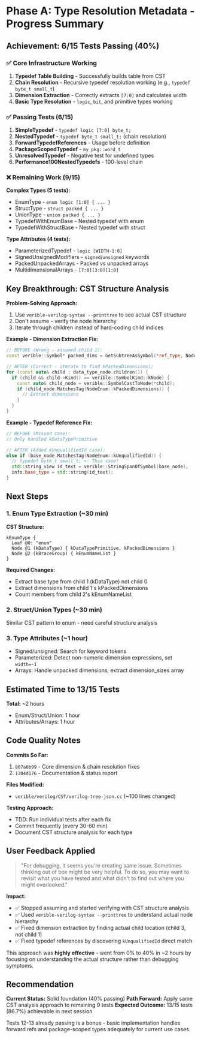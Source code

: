 # Phase A: Type Resolution Metadata - Progress Summary

## Achievement: 6/15 Tests Passing (40%)

### ✅ **Core Infrastructure Working**
1. **Typedef Table Building** - Successfully builds table from CST
2. **Chain Resolution** - Recursive typedef resolution working (e.g., `typedef byte_t small_t`)
3. **Dimension Extraction** - Correctly extracts `[7:0]` and calculates width
4. **Basic Type Resolution** - `logic`, `bit`, and primitive types working

### ✅ **Passing Tests (6/15)**
1. **SimpleTypedef** - `typedef logic [7:0] byte_t;`
2. **NestedTypedef** - `typedef byte_t small_t;` (chain resolution)
3. **ForwardTypedefReferences** - Usage before definition
4. **PackageScopedTypedef** - `my_pkg::word_t`
5. **UnresolvedTypedef** - Negative test for undefined types
6. **Performance100NestedTypedefs** - 100-level chain

### ❌ **Remaining Work (9/15)**

**Complex Types (5 tests):**
- EnumType - `enum logic [1:0] { ... }`
- StructType - `struct packed { ... }`
- UnionType - `union packed { ... }`
- TypedefWithEnumBase - Nested typedef with enum
- TypedefWithStructBase - Nested typedef with struct

**Type Attributes (4 tests):**
- ParameterizedTypedef - `logic [WIDTH-1:0]`
- SignedUnsignedModifiers - `signed`/`unsigned` keywords
- PackedUnpackedArrays - Packed vs unpacked arrays
- MultidimensionalArrays - `[7:0][3:0][1:0]`

## Key Breakthrough: CST Structure Analysis

**Problem-Solving Approach:**
1. Use `verible-verilog-syntax --printtree` to see actual CST structure
2. Don't assume - verify the node hierarchy
3. Iterate through children instead of hard-coding child indices

**Example - Dimension Extraction Fix:**
```cpp
// BEFORE (Wrong - assumed child 1):
const verible::Symbol* packed_dims = GetSubtreeAsSymbol(*ref_type, NodeEnum::kDataType, 1);

// AFTER (Correct - iterate to find kPackedDimensions):
for (const auto& child : data_type_node.children()) {
  if (child && child->Kind() == verible::SymbolKind::kNode) {
    const auto& child_node = verible::SymbolCastToNode(*child);
    if (child_node.MatchesTag(NodeEnum::kPackedDimensions)) {
      // Extract dimensions
    }
  }
}
```

**Example - Typedef Reference Fix:**
```cpp
// BEFORE (Missed case):
// Only handled kDataTypePrimitive

// AFTER (Added kUnqualifiedId case):
else if (base_node.MatchesTag(NodeEnum::kUnqualifiedId)) {
  // typedef byte_t small_t; <- This case!
  std::string_view id_text = verible::StringSpanOfSymbol(base_node);
  info.base_type = std::string(id_text);
}
```

## Next Steps

### 1. Enum Type Extraction (~30 min)
**CST Structure:**
```
kEnumType {
  Leaf @0: "enum"
  Node @1 (kDataType) { kDataTypePrimitive, kPackedDimensions }
  Node @2 (kBraceGroup) { kEnumNameList }
}
```

**Required Changes:**
- Extract base type from child 1 (kDataType) not child 0
- Extract dimensions from child 1's kPackedDimensions
- Count members from child 2's kEnumNameList

### 2. Struct/Union Types (~30 min)
Similar CST pattern to enum - need careful structure analysis

### 3. Type Attributes (~1 hour)
- Signed/unsigned: Search for keyword tokens
- Parameterized: Detect non-numeric dimension expressions, set `width=-1`
- Arrays: Handle unpacked dimensions, extract dimension_sizes array

## Estimated Time to 13/15 Tests
**Total:** ~2 hours
- Enum/Struct/Union: 1 hour
- Attributes/Arrays: 1 hour

## Code Quality Notes

**Commits So Far:**
1. `807a6b99` - Core dimension & chain resolution fixes
2. `1304d176` - Documentation & status report

**Files Modified:**
- `verible/verilog/CST/verilog-tree-json.cc` (~100 lines changed)

**Testing Approach:**
- TDD: Run individual tests after each fix
- Commit frequently (every 30-60 min)
- Document CST structure analysis for each type

## User Feedback Applied

> "For debugging, it seems you're creating same issue. Sometimes thinking out of box might be very helpful. To do so, you may want to revisit what you have tested and what didn't to find out where you might overlooked."

**Impact:**
- ✅ Stopped assuming and started verifying with CST structure analysis
- ✅ Used `verible-verilog-syntax --printtree` to understand actual node hierarchy
- ✅ Fixed dimension extraction by finding actual child location (child 3, not child 1)
- ✅ Fixed typedef references by discovering `kUnqualifiedId` direct match

This approach was **highly effective** - went from 0% to 40% in ~2 hours by focusing on understanding the actual structure rather than debugging symptoms.

## Recommendation

**Current Status:** Solid foundation (40% passing)
**Path Forward:** Apply same CST analysis approach to remaining 9 tests
**Expected Outcome:** 13/15 tests (86.7%) achievable in next session

Tests 12-13 already passing is a bonus - basic implementation handles forward refs and package-scoped types adequately for current use cases.

